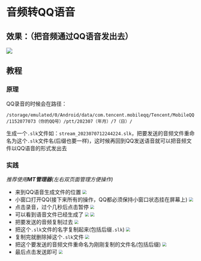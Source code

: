 # 

# 音频转QQ语音

## 效果：（把音频通过QQ语音发出去）

![](https://pic.imgdb.cn/item/64a79ff41ddac507cc5593ee.jpg)

## 教程

### 原理

QQ录音的时候会在路径：

`/storage/emulated/0/Android/data/com.tencent.mobileqq/Tencent/MobileQQ/1152077073（你的QQ号）/ptt/202307（年月）/7（日）/`

生成一个`.slk`文件如：`stream_2023070712244224.slk`，把要发送的音频文件重命名为这个`.slk`文件名(后缀也要一样)，这时候再回到QQ发送语音就可以把音频文件以QQ语音的形式发出去

### 实践

*推荐使用**MT管理器**(左右双页面管理方便操作)*

- 来到QQ语音生成文件的位置
  <img src="https://pic.imgdb.cn/item/64a7a4481ddac507cc6ba0d0.jpg" style="zoom:67%;" />
- 小窗口打开QQ(接下来所有的操作，QQ都必须保持小窗口状态挂在屏幕上)
  <img src="https://pic.imgdb.cn/item/64a7a4bc1ddac507cc6e0e73.jpg" style="zoom:67%;" />
- 点击录音，过个几秒后点击暂停
  <img src="https://pic.imgdb.cn/item/64a7a5501ddac507cc70dbcc.jpg" style="zoom:67%;" />
- 可以看到语音文件已经生成了
  <img src="https://pic.imgdb.cn/item/64a7a59d1ddac507cc7271d5.jpg" style="zoom:67%;" />
  <img src="https://pic.imgdb.cn/item/64a7a5e81ddac507cc73f4e6.jpg" style="zoom:67%;" />
- 把要发送的音频复制过去
  <img src="https://pic.imgdb.cn/item/64a7a65a1ddac507cc766d66.jpg" style="zoom:67%;" />
- 把这个`.slk`文件的名字复制起来(包括后缀`.slk`)
  <img src="https://pic.imgdb.cn/item/64a7a6bf1ddac507cc787e6d.jpg" style="zoom:67%;" />
- 复制完就删除掉这个`.slk`文件
  <img src="https://pic.imgdb.cn/item/64a7a6fd1ddac507cc79cc54.jpg" style="zoom:67%;" />
- 把这个要发送的音频文件重命名为刚刚复制的文件名(包括后缀)
  <img src="https://pic.imgdb.cn/item/64a7a74e1ddac507cc7b9829.jpg" style="zoom:67%;" />
- 最后点击发送即可
  <img src="https://pic.imgdb.cn/item/64a7a7811ddac507cc7c9b55.jpg" style="zoom:67%;" />


